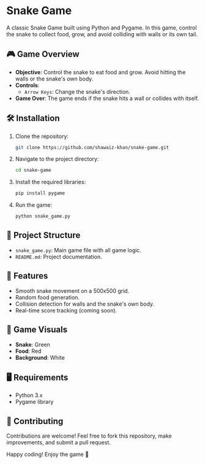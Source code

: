 # Snake Game

A classic Snake Game built using Python and Pygame. In this game, control the snake to collect food, grow, and avoid colliding with walls or its own tail.

## 🎮 Game Overview

- **Objective**: Control the snake to eat food and grow. Avoid hitting the walls or the snake's own body.
- **Controls**:
  - `Arrow Keys`: Change the snake's direction.
- **Game Over**: The game ends if the snake hits a wall or collides with itself.

## 🛠️ Installation

1. Clone the repository:
   ```bash
   git clone https://github.com/shawaiz-khan/snake-game.git
   ```
2. Navigate to the project directory:
   ```bash
   cd snake-game
   ```
3. Install the required libraries:
   ```bash
   pip install pygame
   ```
4. Run the game:
   ```bash
   python snake_game.py
   ```

## 📂 Project Structure

- `snake_game.py`: Main game file with all game logic.
- `README.md`: Project documentation.

## 🚀 Features

- Smooth snake movement on a 500x500 grid.
- Random food generation.
- Collision detection for walls and the snake's own body.
- Real-time score tracking (coming soon).

## 🎨 Game Visuals

- **Snake**: Green
- **Food**: Red
- **Background**: White

## 🖥️ Requirements

- Python 3.x
- Pygame library

## 🤝 Contributing

Contributions are welcome! Feel free to fork this repository, make improvements, and submit a pull request.

Happy coding! Enjoy the game 🐍
